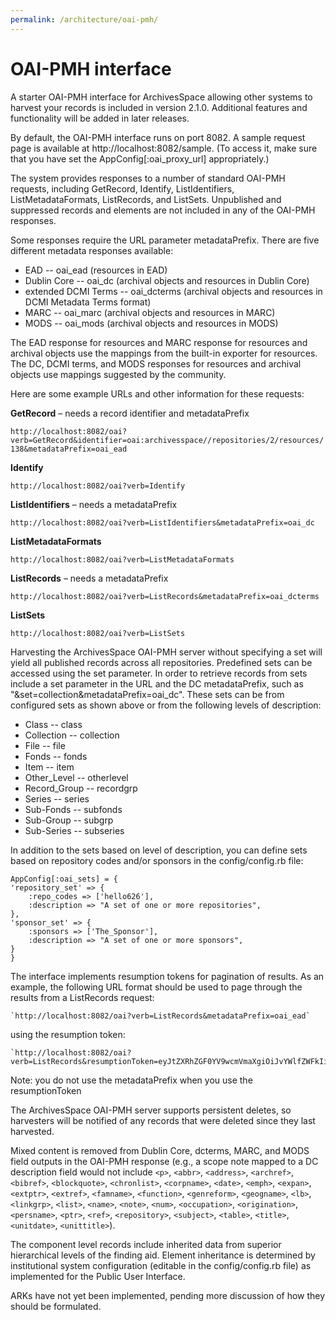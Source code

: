 ```yaml
---
permalink: /architecture/oai-pmh/
---
```


# OAI-PMH interface

A starter OAI-PMH interface for ArchivesSpace allowing other systems to harvest
your records is included in version 2.1.0. Additional features and functionality
will be added in later releases.

By default, the OAI-PMH interface runs on port 8082. A sample request page is
available at http://localhost:8082/sample. (To access it, make sure that you
have set the AppConfig[:oai_proxy_url] appropriately.)

The system provides responses to a number of standard OAI-PMH requests,
including GetRecord, Identify, ListIdentifiers, ListMetadataFormats,
ListRecords, and ListSets. Unpublished and suppressed records and elements are
not included in any of the OAI-PMH responses.

Some responses require the URL parameter metadataPrefix. There are five
different metadata responses available:

* EAD -- oai_ead (resources in EAD)
* Dublin Core -- oai_dc (archival objects and resources in Dublin Core)
* extended DCMI Terms -- oai_dcterms (archival objects and resources in DCMI Metadata Terms format)
* MARC -- oai_marc (archival objects and resources in MARC)
* MODS -- oai_mods (archival objects and resources in MODS)

The EAD response for resources and MARC response for resources and archival
objects use the mappings from the built-in exporter for resources. The DC,
DCMI terms, and MODS responses for resources and archival objects use mappings
suggested by the community.

Here are some example URLs and other information for these requests:

**GetRecord** – needs a record identifier and metadataPrefix

  `http://localhost:8082/oai?verb=GetRecord&identifier=oai:archivesspace//repositories/2/resources/138&metadataPrefix=oai_ead`

**Identify**

  `http://localhost:8082/oai?verb=Identify`

**ListIdentifiers** – needs a metadataPrefix

  `http://localhost:8082/oai?verb=ListIdentifiers&metadataPrefix=oai_dc`

**ListMetadataFormats**

  `http://localhost:8082/oai?verb=ListMetadataFormats`

**ListRecords** – needs a metadataPrefix

  `http://localhost:8082/oai?verb=ListRecords&metadataPrefix=oai_dcterms`

**ListSets**

  `http://localhost:8082/oai?verb=ListSets`

Harvesting the ArchivesSpace OAI-PMH server without specifying a set will yield
all published records across all repositories.
Predefined sets can be accessed using the set parameter. In order to retrieve
records from sets include a set parameter in the URL and the DC metadataPrefix,
such as "&set=collection&metadataPrefix=oai_dc". These sets can be from
configured sets as shown above or from the following levels of description:

* Class -- class
* Collection -- collection
* File -- file
* Fonds -- fonds
* Item -- item
* Other_Level -- otherlevel
* Record_Group -- recordgrp
* Series -- series
* Sub-Fonds -- subfonds
* Sub-Group -- subgrp
* Sub-Series -- subseries

In addition to the sets based on level of description, you can define sets
based on repository codes and/or sponsors in the config/config.rb file:

	AppConfig[:oai_sets] = {
  	'repository_set' => {
    	:repo_codes => ['hello626'],
    	:description => "A set of one or more repositories",
  	},
  	'sponsor_set' => {
    	:sponsors => ['The_Sponsor'],
    	:description => "A set of one or more sponsors",
  	}
	}

The interface implements resumption tokens for pagination of results. As an
example, the following URL format should be used to page through the results
from a ListRecords request:

  	`http://localhost:8082/oai?verb=ListRecords&metadataPrefix=oai_ead`

using the resumption token:

  	`http://localhost:8082/oai?verb=ListRecords&resumptionToken=eyJtZXRhZGF0YV9wcmVmaXgiOiJvYWlfZWFkIiwiZnJvbSI6IjE5NzAtMDEtMDEgMDA6MDA6MDAgVVRDIiwidW50aWwiOiIyMDE3LTA3LTA2IDE3OjEwOjQxIFVUQyIsInN0YXRlIjoicHJvZHVjaW5nX3JlY29yZHMiLCJsYXN0X2RlbGV0ZV9pZCI6MCwicmVtYWluaW5nX3R5cGVzIjp7IlJlc291cmNlIjoxfSwiaXNzdWVfdGltZSI6MTQ5OTM2MTA0Mjc0OX0=`

Note: you do not use the metadataPrefix when you use the resumptionToken

The ArchivesSpace OAI-PMH server supports persistent deletes, so harvesters
will be notified of any records that were deleted since
they last harvested.

Mixed content is removed from Dublin Core, dcterms, MARC, and MODS field outputs
in the OAI-PMH response (e.g., a scope note mapped to a DC description field
  would not include `<p>`, `<abbr>`, `<address>`, `<archref>`, `<bibref>`, `<blockquote>`,
  `<chronlist>`, `<corpname>`, `<date>`, `<emph>`, `<expan>`, `<extptr>`, `<extref>`,
  `<famname>`, `<function>`, `<genreform>`, `<geogname>`, `<lb>`, `<linkgrp>`, `<list>`,
  `<name>`, `<note>`, `<num>`, `<occupation>`, `<origination>`, `<persname>`, `<ptr>`, `<ref>`, `<repository>`, `<subject>`, `<table>`, `<title>`, `<unitdate>`, `<unittitle>`).

The component level records include inherited data from superior hierarchical
levels of the finding aid. Element inheritance is determined by institutional
system configuration (editable in the config/config.rb file) as implemented for
the Public User Interface.

ARKs have not yet been implemented, pending more discussion of how they should
be formulated.
